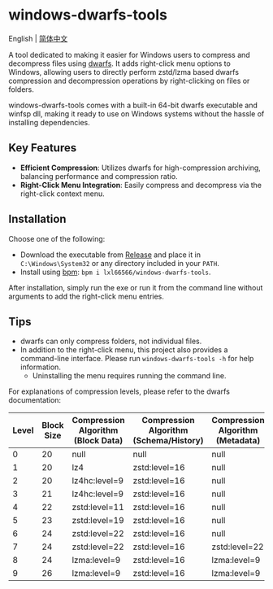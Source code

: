 # windows-dwarfs-tools

English | [简体中文](README_zh-CN.md)

A tool dedicated to making it easier for Windows users to compress and decompress files using [dwarfs](https://github.com/mhx/dwarfs). It adds right-click menu options to Windows, allowing users to directly perform zstd/lzma based dwarfs compression and decompression operations by right-clicking on files or folders.

windows-dwarfs-tools comes with a built-in 64-bit dwarfs executable and winfsp dll, making it ready to use on Windows systems without the hassle of installing dependencies.

## Key Features

- **Efficient Compression**: Utilizes dwarfs for high-compression archiving, balancing performance and compression ratio.
- **Right-Click Menu Integration**: Easily compress and decompress via the right-click context menu.

## Installation

Choose one of the following:

- Download the executable from [Release](https://github.com/lxl66566/windows-dwarfs-tools/releases) and place it in `C:\Windows\System32` or any directory included in your `PATH`.
- Install using [bpm](https://github.com/lxl66566/bpm): `bpm i lxl66566/windows-dwarfs-tools`.

After installation, simply run the exe or run it from the command line without arguments to add the right-click menu entries.

## Tips

- dwarfs can only compress folders, not individual files.
- In addition to the right-click menu, this project also provides a command-line interface. Please run `windows-dwarfs-tools -h` for help information.
  - Uninstalling the menu requires running the command line.

For explanations of compression levels, please refer to the dwarfs documentation:

| Level | Block Size | Compression Algorithm (Block Data) | Compression Algorithm (Schema/History) | Compression Algorithm (Metadata) | Window Size/Step | Inode Order |
| ----- | ---------- | ---------------------------------- | -------------------------------------- | -------------------------------- | ---------------- | ----------- |
| 0     | 20         | null                               | null                                   | null                             | 0 / 0            | none        |
| 1     | 20         | lz4                                | zstd:level=16                          | null                             | 0 / 0            | path        |
| 2     | 20         | lz4hc:level=9                      | zstd:level=16                          | null                             | 0 / 0            | path        |
| 3     | 21         | lz4hc:level=9                      | zstd:level=16                          | null                             | 12 / 1           | similarity  |
| 4     | 22         | zstd:level=11                      | zstd:level=16                          | null                             | 12 / 2           | similarity  |
| 5     | 23         | zstd:level=19                      | zstd:level=16                          | null                             | 12 / 2           | similarity  |
| 6     | 24         | zstd:level=22                      | zstd:level=16                          | null                             | 12 / 3           | nilsimsa    |
| 7     | 24         | zstd:level=22                      | zstd:level=16                          | zstd:level=22                    | 12 / 3           | nilsimsa    |
| 8     | 24         | lzma:level=9                       | zstd:level=16                          | lzma:level=9                     | 12 / 4           | nilsimsa    |
| 9     | 26         | lzma:level=9                       | zstd:level=16                          | lzma:level=9                     | 12 / 4           | nilsimsa    |
